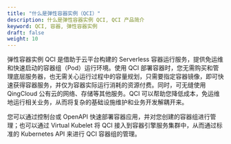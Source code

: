 ```yaml
---
title: "什么是弹性容器实例（QCI）"
description: 什么是弹性容器实例 QCI, QCI 产品简介
keyword: QCI, 容器, 弹性容器实例
draft: false
weight: 10
---
```


弹性容器实例 QCI 是借助于云平台构建的 Serverless 容器运行服务，提供免运维和快速启动的容器组（Pod）运行环境。使用 QCI 部署容器时，您无需购买和管理底层服务器，也无需关心运行过程中的容量规划，只需要指定容器镜像，即可快速获得容器服务，并仅为容器实际运行消耗的资源付费。同时，可无缝使用 QingCloud 公有云的网络、存储等其他服务。QCI 可以帮助您降低成本，免运维地运行相关业务，从而将复杂的基础设施维护和业务开发解耦开来。

您可以通过控制台或 OpenAPI 快速部署容器应用，并对您创建的容器组进行管理；也可以通过 Virtual Kubelet 将 QCI 接入到容器引擎服务集群中，从而通过标准的 Kubernetes API 来进行 QCI 容器组的管理。

<!-- 补充一个使用图-->

<!-- 补充产品架构-->
